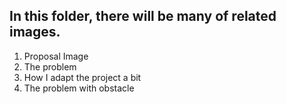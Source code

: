 ## In this folder, there will be many of related images.

1. Proposal Image
2. The problem
3. How I adapt the project a bit
4. The problem with obstacle
